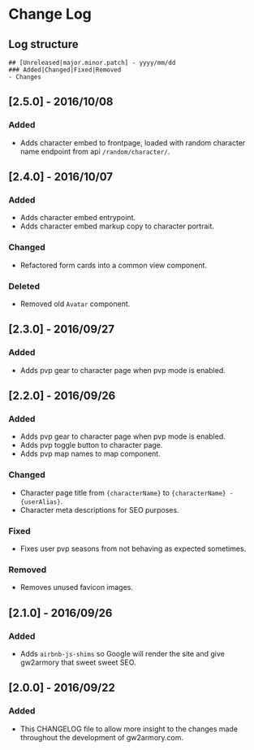# Change Log

## Log structure

```
## [Unreleased|major.minor.patch] - yyyy/mm/dd
### Added|Changed|Fixed|Removed
- Changes
```

## [2.5.0] - 2016/10/08
### Added
- Adds character embed to frontpage, loaded with random character name endpoint from api `/random/character/`.

## [2.4.0] - 2016/10/07
### Added
- Adds character embed entrypoint.
- Adds character embed markup copy to character portrait.

### Changed
- Refactored form cards into a common view component.

### Deleted
- Removed old `Avatar` component.

## [2.3.0] - 2016/09/27
### Added
- Adds pvp gear to character page when pvp mode is enabled.

## [2.2.0] - 2016/09/26
### Added
- Adds pvp gear to character page when pvp mode is enabled.
- Adds pvp toggle button to character page.
- Adds pvp map names to map component.

### Changed
- Character page title from `{characterName}` to `{characterName} - {userAlias}`.
- Character meta descriptions for SEO purposes.

### Fixed
- Fixes user pvp seasons from not behaving as expected sometimes.

### Removed
- Removes unused favicon images.

## [2.1.0] - 2016/09/26
### Added
- Adds `airbnb-js-shims` so Google will render the site and give gw2armory that sweet sweet SEO.

## [2.0.0] - 2016/09/22
### Added
- This CHANGELOG file to allow more insight to the changes made throughout the development of gw2armory.com.
